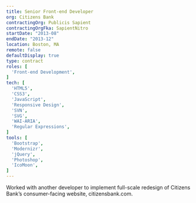 ```yaml
---
title: Senior Front-end Developer
org: Citizens Bank
contractingOrg: Publicis Sapient
contractingOrgFka: SapientNitro
startDate: "2013-08"
endDate: "2013-12"
location: Boston, MA
remote: false
defaultDisplay: true
type: contract
roles: [
  'Front-end Development',
]
tech: [
  'HTML5',
  'CSS3',
  'JavaScript',
  'Responsive Design',
  'SVN',
  'SVG',
  'WAI-ARIA',
  'Regular Expressions',
]
tools: [
  'Bootstrap',
  'Modernizr',
  'jQuery',
  'Photoshop',
  'IcoMoon',
]
---
```


Worked with another developer to implement full-scale redesign of Citizens Bank’s consumer-facing website, citizensbank.com.